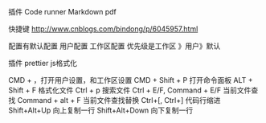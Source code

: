 插件
Code runner
Markdown pdf

快捷键
http://www.cnblogs.com/bindong/p/6045957.html

配置有默认配置 用户配置 工作区配置
优先级是工作区 》用户》默认

插件
prettier js格式化

CMD + ，打开用户设置，和工作区设置
CMD + Shift + P 打开命令面板
ALT + Shift + F 格式化文件
Ctrl + p 搜索文件
Ctrl + E/F, Command + E/F 当前文件查找
Command + alt + F 当前文件查找替换
Ctrl+[, Ctrl+] 代码行缩进 
Shift+Alt+Up 向上复制一行
Shift+Alt+Down 向下复制一行 

